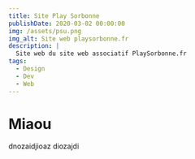 ```yaml
---
title: Site Play Sorbonne 
publishDate: 2020-03-02 00:00:00
img: /assets/psu.png
img_alt: Site web playsorbonne.fr
description: |
  Site web du site web associatif PlaySorbonne.fr
tags:
  - Design
  - Dev
  - Web
---
```



# Miaou


dnozaidjioaz diozajdi